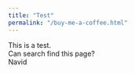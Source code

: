 ```yaml
---
title: "Test"
permalink: "/buy-me-a-coffee.html"
---
```


This is a test.  
Can search find this page?  
Navid  
